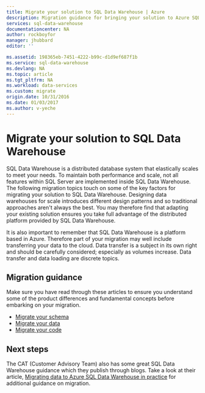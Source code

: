 ```yaml
---
title: Migrate your solution to SQL Data Warehouse | Azure
description: Migration guidance for bringing your solution to Azure SQL Data Warehouse platform.
services: sql-data-warehouse
documentationcenter: NA
author: rockboyfor
manager: jhubbard
editor: ''

ms.assetid: 198365eb-7451-4222-b99c-d1d9ef687f1b
ms.service: sql-data-warehouse
ms.devlang: NA
ms.topic: article
ms.tgt_pltfrm: NA
ms.workload: data-services
ms.custom: migrate
origin.date: 10/31/2016
ms.date: 01/03/2017
ms.author: v-yeche
---
```


# Migrate your solution to SQL Data Warehouse
SQL Data Warehouse is a distributed database system that elastically scales to meet your needs. To maintain both performance and scale, not all features within SQL Server are implemented inside SQL Data Warehouse. The following migration topics touch on some of the key factors for migrating your solution to SQL Data Warehouse. Designing data warehouses for scale introduces different design patterns and so traditional approaches aren't always the best. You may therefore find that adapting your existing solution ensures you take full advantage of the distributed platform provided by SQL Data Warehouse.

It is also important to remember that SQL Data Warehouse is a platform based in Azure. Therefore part of your migration may well include transferring your data to the cloud. Data transfer is a subject in its own right and should be carefully considered; especially as volumes increase. Data transfer and data loading are discrete topics.

## Migration guidance
Make sure you have read through these articles to ensure you understand some of the product differences and fundamental concepts before embarking on your migration.

* [Migrate your schema][Migrate your schema]
* [Migrate your data][Migrate your data]
* [Migrate your code][Migrate your code]

## Next steps
The CAT (Customer Advisory Team) also has some great SQL Data Warehouse guidance which they publish through blogs.  Take a look at their article, [Migrating data to Azure SQL Data Warehouse in practice][Migrating data to Azure SQL Data Warehouse in practice] for additional guidance on migration.

<!--Image references-->

<!--Article references-->
[Migrate your schema]: sql-data-warehouse-migrate-schema.md
[Migrate your data]: sql-data-warehouse-migrate-data.md
[Migrate your code]: sql-data-warehouse-migrate-code.md

<!--MSDN references-->

<!--Other Web references-->
[Migrating data to Azure SQL Data Warehouse in practice]: https://blogs.msdn.microsoft.com/sqlcat/2016/08/18/migrating-data-to-azure-sql-data-warehouse-in-practice/